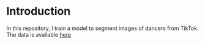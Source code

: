 # Introduction
In this repository, I train a model to segment images of dancers from TikTok. The data is available [here](https://www.kaggle.com/datasets/tapakah68/segmentation-full-body-tiktok-dancing-dataset)